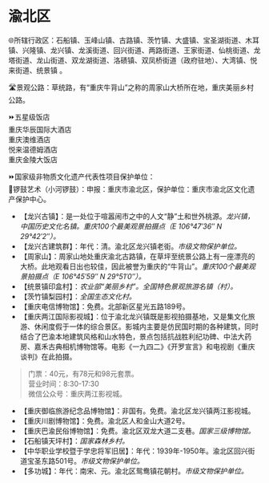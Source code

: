 # 渝北区  
🌐所辖行政区：石船镇、玉峰山镇、古路镇、茨竹镇、大盛镇、宝圣湖街道、木耳镇、兴隆镇、龙兴镇、龙溪街道、回兴街道、两路街道、王家街道、仙桃街道、龙塔街道、龙山街道、双龙湖街道、洛碛镇、双凤桥街道（政府驻地）、大湾镇、悦来街道、统景镇 。  
  
🛣️景观公路：草统路，有“重庆牛背山”之称的周家山大桥所在地，重庆美丽乡村公路。    
  
⏩五星级饭店    
重庆华辰国际大酒店  
重庆澳维酒店  
悦来温德姆酒店    
重庆金陵大饭店  
  
⏩国家级非物质文化遗产代表性项目保护单位：  
🔸锣鼓艺术（小河锣鼓）：申报：重庆市渝北区，保护单位：重庆市渝北区文化遗产保护中心。  
  
* 【龙兴古镇】：是一处位于喧嚣闹市之中的人文“静”土和世外桃源。*龙兴镇，中国历史文化名镇。重庆100个最美观景拍摄点（E 106°47′36″ N 29°42′2″）。*
* 【龙兴古建筑群】：年代：清。渝北区龙兴镇老街。*市级文物保护单位。*  
* 【周家山】：周家山地处重庆渝北古路镇，在草坪至统景公路上有一座漂亮的大桥。此地观看日出也较佳，因此被誉为重庆的“牛背山”。*重庆100个最美观景拍摄点（E 106°45′59″ N 29°51′0″）。*
* 【统景镇印盒村】：*农业部“美丽乡村”。全国特色景观旅游名镇（村）。*
* 【茨竹镇梨园村】：*全国生态文化村。*
* 【重庆电信博物馆】：免费。北部新区星光五路189号。  
* 【重庆两江国际影视城】：位于渝北龙兴镇既是影视拍摄基地，又是集文化旅游、休闲度假于一体的综合景区。影城内主要是仿民国时期的各种建筑，同时结合了巴渝本地建筑风格和山水特色，景点包括抗战胜利纪功碑、中法大药房、嘉禾古典相机博物馆等。电影《一九四二》《开罗宣言》和电视剧《重庆谈判》在此拍摄。
> 门票：40元，有78元和98元套票。  
> 营业时间：8:30-17:30  
> 微信公众号：重庆两江影视城。  
* 【重庆御临旅游纪念品博物馆】：非国有。免费。渝北区龙兴镇两江影视城。
* 【重庆川剧博物馆】：免费。渝北区人和金山大道2号。
* 【重庆巴渝民俗博物馆】：免费。渝北区双龙大道二支巷。*国家三级博物馆。* 
* 【石船镇天坪村】：*国家森林乡村。*  
* 【中华职业学校暨于学忠将军旧居】：年代：1939年-1950年。渝北区回兴街道宝圣东路501号。*市级文物保护单位。*  
* 【多功城】：年代：南宋、元。渝北区鸳鸯镇花朝村。*市级文物保护单位。*  